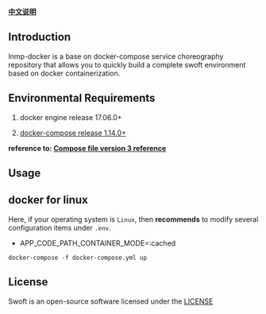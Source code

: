 **[中文说明](README_CN.md)**

## Introduction

lnmp-docker is a base on docker-compose service choreography repository that allows you to quickly build a complete swoft environment based on docker containerization.

## Environmental Requirements

1. docker engine release 17.06.0+

2. [docker-compose release 1.14.0+](https://github.com/docker/compose/releases/tag/1.14.0)

**reference to: [Compose file version 3 reference](https://docs.docker.com/compose/compose-file/#reference-and-guidelines)**

## Usage

## docker for linux

Here, if your operating system is `Linux`, then **recommends** to modify several configuration items under `.env`.

- APP_CODE_PATH_CONTAINER_MODE=:cached

```
docker-compose -f docker-compose.yml up
```
## License

Swoft is an open-source software licensed under the [LICENSE](LICENSE)

